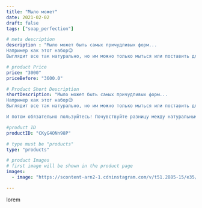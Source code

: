 ```yaml
---
title: "Мыло может"
date: 2021-02-02
draft: false
tags: ["soap_perfection"]

# meta description
description : "Мыло может быть самых причудливых форм...
Например как этот набор😉
Выглядит все так натурально, но им можно только мыться или поставить для прикола у себя в ван"

# product Price
price: "3000"
priceBefore: "3600.0"

# Product Short Description
shortDescription: "Мыло может быть самых причудливых форм...
Например как этот набор😉
Выглядит все так натурально, но им можно только мыться или поставить для прикола у себя в ванной пусть постоит!

И потом обязательно пользуйтесь! Почувствуйте разницу между натуральными ингредиентами входящими в состав моего мыла и магазинным в котором так много синтетических веществ 🧼🧽☺️"

#product ID
productID: "CKyG4ONn98P"

# type must be "products"
type: "products"

# product Images
# first image will be shown in the product page
images:
  - image: "https://scontent-arn2-1.cdninstagram.com/v/t51.2885-15/e35/144787657_3968310606521464_5918259924354042322_n.jpg?se=8&tp=1&_nc_ht=scontent-arn2-1.cdninstagram.com&_nc_cat=104&_nc_ohc=9JKI8IIZAn4AX8HA_MI&ccb=7-4&oh=964e7b9304dc03a79126f8b0f577a234&oe=608238D6&ig_cache_key=MjUwMDA5MDk5NDk3NDc3NzEwMw%3D%3D.2-ccb7-4"

---
```

lorem
